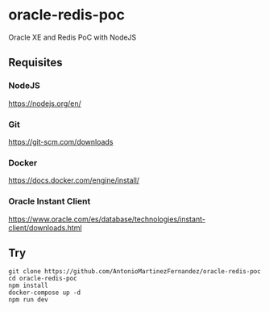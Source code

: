 # oracle-redis-poc

Oracle XE and Redis PoC with NodeJS

## Requisites

### NodeJS

https://nodejs.org/en/

### Git

https://git-scm.com/downloads

### Docker

https://docs.docker.com/engine/install/

### Oracle Instant Client

https://www.oracle.com/es/database/technologies/instant-client/downloads.html

## Try

```
git clone https://github.com/AntonioMartinezFernandez/oracle-redis-poc
cd oracle-redis-poc
npm install
docker-compose up -d
npm run dev
```
